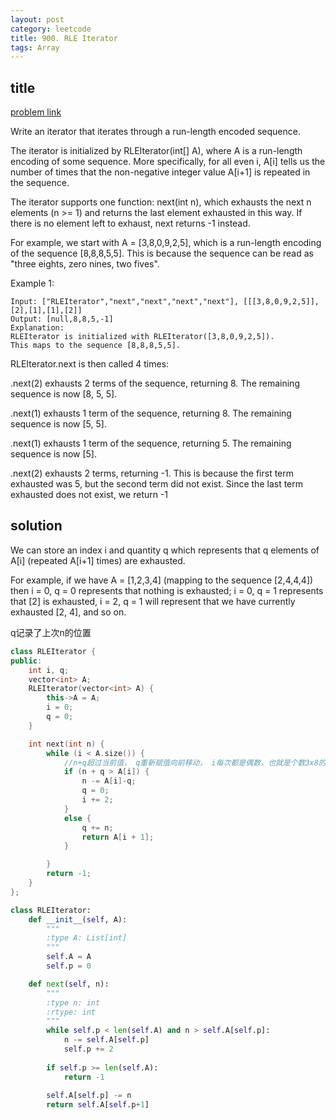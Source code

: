 ```yaml
---
layout: post
category: leetcode
title: 900. RLE Iterator
tags: Array
---
```


## title
[problem link](https://leetcode.com/problems/rle-iterator/description/)

Write an iterator that iterates through a run-length encoded sequence.

The iterator is initialized by RLEIterator(int[] A), where A is a run-length encoding of some sequence.  More specifically, for all even i, A[i] tells us the number of times that the non-negative integer value A[i+1] is repeated in the sequence.

The iterator supports one function: next(int n), which exhausts the next n elements (n >= 1) and returns the last element exhausted in this way.  If there is no element left to exhaust, next returns -1 instead.

For example, we start with A = [3,8,0,9,2,5], which is a run-length encoding of the sequence [8,8,8,5,5].  This is because the sequence can be read as "three eights, zero nines, two fives".

 

Example 1:

	Input: ["RLEIterator","next","next","next","next"], [[[3,8,0,9,2,5]],[2],[1],[1],[2]]
	Output: [null,8,8,5,-1]
	Explanation: 
	RLEIterator is initialized with RLEIterator([3,8,0,9,2,5]).
	This maps to the sequence [8,8,8,5,5].

RLEIterator.next is then called 4 times:

.next(2) exhausts 2 terms of the sequence, returning 8.  The remaining sequence is now [8, 5, 5].

.next(1) exhausts 1 term of the sequence, returning 8.  The remaining sequence is now [5, 5].

.next(1) exhausts 1 term of the sequence, returning 5.  The remaining sequence is now [5].

.next(2) exhausts 2 terms, returning -1.  This is because the first term exhausted was 5,
but the second term did not exist.  Since the last term exhausted does not exist, we return -1

## solution

We can store an index i and quantity q which represents that q elements of A[i] (repeated A[i+1] times) are exhausted.

For example, if we have A = [1,2,3,4] (mapping to the sequence [2,4,4,4]) then i = 0, q = 0 represents that nothing is exhausted; i = 0, q = 1 represents that [2] is exhausted, i = 2, q = 1 will represent that we have currently exhausted [2, 4], and so on.

q记录了上次n的位置

```c++
class RLEIterator {
public:
	int i, q;
	vector<int> A;
	RLEIterator(vector<int> A) {
		this->A = A;
		i = 0;
		q = 0;
	}

	int next(int n) {
		while (i < A.size()) {
			//n+q超过当前值， q重新赋值向前移动， i每次都是偶数，也就是个数3x8的3
			if (n + q > A[i]) {
				n -= A[i]-q;
				q = 0;
				i += 2;
			}
			else {
				q += n;
				return A[i + 1];
			}

		}
		return -1;
	}
};

```

```python
class RLEIterator:
    def __init__(self, A):
        """
        :type A: List[int]
        """
        self.A = A
        self.p = 0

    def next(self, n):
        """
        :type n: int
        :rtype: int
        """
        while self.p < len(self.A) and n > self.A[self.p]:
            n -= self.A[self.p]
            self.p += 2
        
        if self.p >= len(self.A):
            return -1
        
        self.A[self.p] -= n
        return self.A[self.p+1]
```